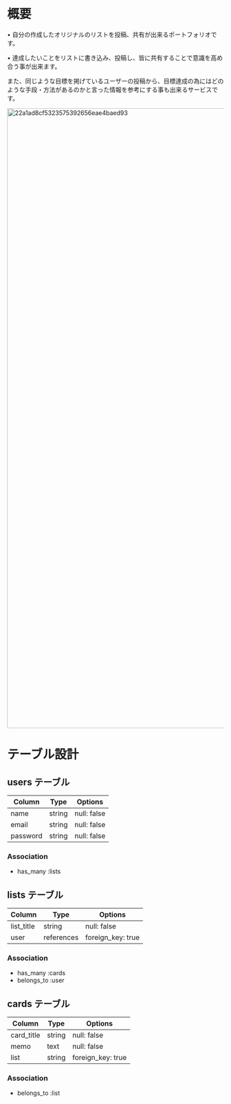 # 概要
• 自分の作成したオリジナルのリストを投稿、共有が出来るポートフォリオです。  

• 達成したいことをリストに書き込み、投稿し、皆に共有することで意識を高め合う事が出来ます。

  また、同じような目標を掲げているユーザーの投稿から、目標達成の為にはどのような手段・方法があるのかと言った情報を参考にする事も出来るサービスです。


<img width="1440" alt="22a1ad8cf5323575392656eae4baed93" src="https://user-images.githubusercontent.com/72590314/103540584-49edeb00-4edd-11eb-8d91-f4db803045f0.png">


# テーブル設計

## users テーブル

| Column   | Type   | Options     |
| -------- | ------ | ----------- |
| name     | string | null: false |
| email    | string | null: false |
| password | string | null: false |

### Association

* has_many :lists



## lists テーブル

| Column     | Type       | Options           |
| ---------- | ---------- | ----------------- |
| list_title | string     | null: false       |
| user       | references | foreign_key: true |

### Association

* has_many :cards
* belongs_to :user



## cards テーブル

| Column     | Type   | Options           |
| ---------  | ------ | ----------------- |
| card_title | string | null: false       |
| memo       | text   | null: false       |
| list       | string | foreign_key: true |

### Association

* belongs_to :list



